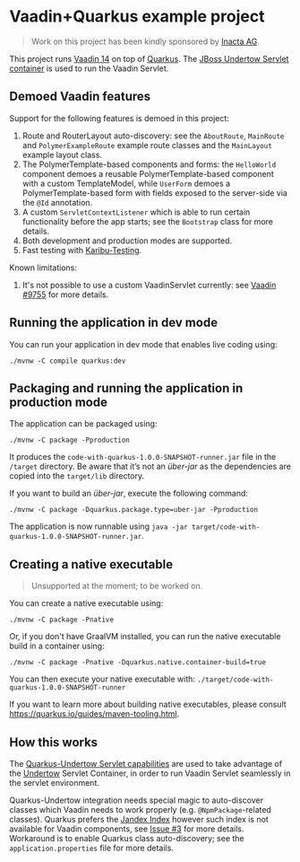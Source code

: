 # Vaadin+Quarkus example project

> Work on this project has been kindly sponsored by [Inacta AG](https://inacta.ch).

This project runs [Vaadin 14](https://vaadin.com/) on top of [Quarkus](https://quarkus.io/).
The [JBoss Undertow Servlet container](https://undertow.io/) is used to run the Vaadin Servlet.

## Demoed Vaadin features

Support for the following features is demoed in this project:

1. Route and RouterLayout auto-discovery: see the `AboutRoute`, `MainRoute` and `PolymerExampleRoute` example route classes
   and the `MainLayout` example layout class.
2. The PolymerTemplate-based components and forms: the `HelloWorld` component
   demoes a reusable PolymerTemplate-based component with a custom TemplateModel, while `UserForm` demoes
   a PolymerTemplate-based form with fields exposed to the server-side via the `@Id` annotation.
3. A custom `ServletContextListener` which is able to run certain functionality before the app
   starts; see the `Bootstrap` class for more details.
4. Both development and production modes are supported.
5. Fast testing with [Karibu-Testing](https://github.com/mvysny/karibu-testing).

Known limitations:

1. It's not possible to use a custom VaadinServlet currently: see [Vaadin #9755](https://github.com/vaadin/flow/issues/9755)
   for more details.

## Running the application in dev mode

You can run your application in dev mode that enables live coding using:
```shell script
./mvnw -C compile quarkus:dev
```

## Packaging and running the application in production mode

The application can be packaged using:
```shell script
./mvnw -C package -Pproduction
```
It produces the `code-with-quarkus-1.0.0-SNAPSHOT-runner.jar` file in the `/target` directory.
Be aware that it’s not an _über-jar_ as the dependencies are copied into the `target/lib` directory.

If you want to build an _über-jar_, execute the following command:
```shell script
./mvnw -C package -Dquarkus.package.type=uber-jar -Pproduction
```

The application is now runnable using `java -jar target/code-with-quarkus-1.0.0-SNAPSHOT-runner.jar`.

## Creating a native executable

> Unsupported at the moment; to be worked on.

You can create a native executable using: 
```shell script
./mvnw -C package -Pnative
```

Or, if you don't have GraalVM installed, you can run the native executable build in a container using: 
```shell script
./mvnw -C package -Pnative -Dquarkus.native.container-build=true
```

You can then execute your native executable with: `./target/code-with-quarkus-1.0.0-SNAPSHOT-runner`

If you want to learn more about building native executables, please consult https://quarkus.io/guides/maven-tooling.html.

## How this works

The [Quarkus-Undertow Servlet capabilities](https://quarkus.io/guides/http-reference#servlet-config)
are used to take advantage of the [Undertow](https://undertow.io/) Servlet Container,
in order to run Vaadin Servlet seamlessly in the servlet environment.

Quarkus-Undertow integration needs special magic to auto-discover classes which Vaadin needs
to work properly (e.g. `@NpmPackage`-related classes). Quarkus prefers the [Jandex Index](https://quarkus.io/guides/cdi-reference)
however such index is not available for Vaadin components, see [Issue #3](https://github.com/mvysny/vaadin-quarkus/issues/3)
for more details. Workaround is to enable Quarkus class auto-discovery; see the `application.properties`
file for more details.
